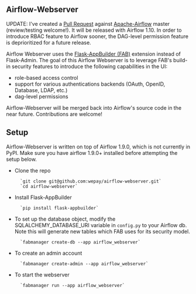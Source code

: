 Airflow-Webserver
--------------------------------------------------------------

UPDATE: I've created a [Pull Request](https://github.com/apache/incubator-airflow/pull/3015) against [Apache-Airflow](https://github.com/apache/incubator-airflow) master (review/testing welcome!). It will be released with Airflow 1.10. In order to introduce RBAC feature to Airflow sooner, the DAG-level permission feature is deprioritized for a future release. 

Airflow Webserver uses the [Flask-AppBuilder (FAB)](https://github.com/dpgaspar/Flask-AppBuilder) extension instead of Flask-Admin. The goal of this Airflow Webserver is to leverage FAB's build-in security features to introduce the following capabilities in the UI:
- role-based access control
- support for various authentications backends (OAuth, OpenID, Database, LDAP, etc.)
- dag-level permissions

Airflow-Webserver will be merged back into Airflow's source code in the near future. Contributions are welcome!

Setup
--------------------------------------------------------------

Airflow-Webserver is written on top of Airflow 1.9.0, which is not currently in PyPI. Make sure you have airflow 1.9.0+ installed before attempting the setup below.

- Clone the repo

        `git clone git@github.com:wepay/airflow-webserver.git`
        `cd airflow-webserver`

- Install Flask-AppBuilder

        `pip install flask-appbuilder`

- To set up the database object, modify the SQLALCHEMY_DATABASE_URI variable in `config.py` to your Airflow db.
  Note this will generate new tables which FAB uses for its security model.
  
        `fabmanager create-db --app airflow_webserver`

- To create an admin account

        `fabmanager create-admin --app airflow_webserver`

- To start the webserver

        `fabmanager run --app airflow_webserver`
